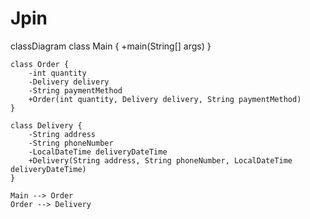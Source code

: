 # Jpin
classDiagram
    class Main {
        +main(String[] args)
    }

    class Order {
        -int quantity
        -Delivery delivery
        -String paymentMethod
        +Order(int quantity, Delivery delivery, String paymentMethod)
    }

    class Delivery {
        -String address
        -String phoneNumber
        -LocalDateTime deliveryDateTime
        +Delivery(String address, String phoneNumber, LocalDateTime deliveryDateTime)
    }

    Main --> Order
    Order --> Delivery



